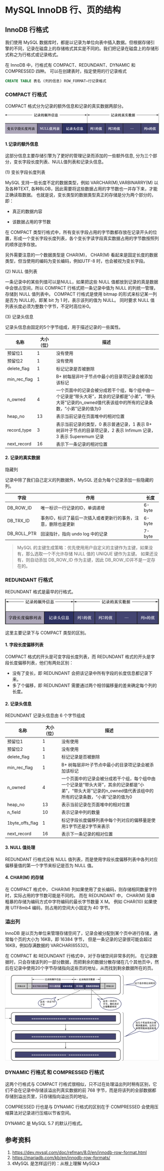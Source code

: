 # MySQL InnoDB 行、页的结构

## InnoDB 行格式

我们使用 MySQL 数据库时，都是以记录为单位向表中插入数据。但根据存储引擎的不同，记录在磁盘上的存储格式其实是不同的。我们把记录在磁盘上的存储形式称之为行格式或记录格式。

在 InnoDB 中，行格式有 COMPACT、REDUNDANT、DYNAMIC 和 COMPRESSED 四种。 可以在创建表时，指定使用的行记录格式

```sql
CREATE TABLE 表名 (列的信息) ROW_FORMAT=行记录格式
```

### COMPACT 行格式

COMPACT 格式分为记录的额外信息和记录的真实数据两部分。

![image-20220116231502361](imgs/image-20220116231502361.png)

#### 1.记录的额外信息

这部分信息主要存储引擎为了更好的管理记录而添加的一些额外信息, 分为三个部分，变长字段长度列表、NULL值列表和记录头信息。 

(1) 变长字段长度列表

MySQL 支持一些长度不定的数据类型，例如 VARCHAR(M),VARBINARRY(M) 以及各种TEXT, 各种BLOB，因此需要将这些数据占用的字节数也一并存下来，才能正确读取数据。 也就是说，变长类型的数据类型真正的存储是分为两个部分的，即：

- 真正的数据内容

- 该数据占用的字节数

在 COMPACT 类型行格式中，所有变长字段占用的字节数都存放在记录开头的位置，形成一个变长字段长度列表，各个变长字读字段真实数据占用的字节数按照列的顺序逆序存放。 

另外需要注意的一个数据类型是 CHAR(M)， CHAR(M) 看起来是固定长度的数据类型，但当使用的编码为变长编码，例如UTF-8 时，也会被视为变长字段。 

(2) NULL 值列表

一条记录中的某些列值可以是NULL，如果把这些 NULL 值都放到记录的真是数据中会很占空间，所以 COMPACT 行格式把一条记录中值为 NULL 的列统一管理，存储到 NULL 值列表中。 COMPACT 行格式是使用 bitmap 的形式来标记某一列是否为 NULL的，即某 bit 为 1 时，表示该列的值为 NULL。 同时要求 NULL 值列表长度必须为整数个字节，不足时高位补0。

(3) 记录头信息

记录头信息由固定的5个字节组成，用于描述记录的一些属性。

| 名称           | 大小（位） | 描述                                                                                      |
| ------------ | ----- | --------------------------------------------------------------------------------------- |
| 预留位1         | 1     | 没有使用                                                                                    |
| 预留位2         | 1     | 没有使用                                                                                    |
| delete_flag  | 1     | 标记记录是否被删除                                                                               |
| min_rec_flag | 1     | B+ 树每层非叶子节点中最小的目录项记录会被添加该标记                                                             |
| n_owned      | 4     | 一个页面中的记录会被分成若干个组，每个组中由一个记录是“带头大哥”，其余的记录都是“小弟”，“带头大哥”记录的n_owned值代表该组中的所有的记录条数，“小弟”记录的值为0 |
| heap_no      | 13    | 表示当前记录在页面堆中的相对位置                                                                        |
| record_type  | 3     | 表示当前记录的类型，0 表示普通记录，1 表示 B+ 树非叶子节点的目录项记录，2 表示 Infimum 记录，3 表示 Superemum 记录               |
| next_record  | 16    | 表示下一条记录的相对位置                                                                            |

#### 2. 记录的真实数据

隐藏列

记录中除了我们自己定义的列数据外，MySQL 还会为每个记录添加一些隐藏的列。

| 字段          | 作用                               | 长度     |
| ----------- | -------------------------------- | ------ |
| DB_ROW_ID   | 唯一标识一行记录的ID，单调递增                 | 6-byte |
| DB_TRX_ID   | 事务ID，标识了最后一次插入或者更新行的事务，注意，删除也是更新 | 6-byte |
| DB_ROLL_PTR | 回滚指针，指向 undo log 中的记录            | 7-byte |

> MySQL 的主键生成策略：优先使用用户自定义的主键作为主键，如果没有，那么选取一个不允许存储 NULL 值的 UNIQUE 键作为主键。 如果还没有，则自动添加 DB_ROW_ID 作为主键，因此 DB_ROW_ID并不是一定存在的。 

### REDUNDANT 行格式

REDUNDANT 格式是最早的行格式。

![image-20211203234259920](imgs/image-20211203234259920.png)

这里主要记录下与 COMPACT 类型的区别。

#### 1. 字段长度偏移列表

COMPACT 格式的开头是可变字段长度列表，而 REDUNDANT 格式的开头是字段长度偏移列表，他们有两处区别：

- 没有了变长，即 REDUNDANT 会把该记录中所有字段的长度信息都记录下来。 
- 多了个偏移，即 REDUNDANT 需要通过两个相邻偏移量的差来确定每个列的长度。

#### 2. 记录头信息

REDUNDANT 记录头信息由 6 个字节组成

| 名称            | 大小（位） | 描述                                                         |
| --------------- | ---------- | ------------------------------------------------------------ |
| 预留位1         | 1          | 没有使用                                                     |
| 预留位2         | 1          | 没有使用                                                     |
| delete_flag     | 1          | 标记记录是否被删除                                           |
| min_rec_flag    | 1          | B+ 树每层非叶子节点中最小的目录项记录会被添加该标记          |
| n_owned         | 4          | 一个页面中的记录会被分成若干个组，每个组中由一个记录是“带头大哥”，其余的记录都是“小弟”，“带头大哥”记录的n_owned值代表该组中的所有的记录条数，“小弟”记录的值为0 |
| heap_no         | 13         | 表示当前记录在页面堆中的相对位置                             |
| n_field         | 10         | 表示记录中列的数量                                           |
| 1byte_offs_flag | 1          | 标记字段长度偏移列表中每个列对应的偏移量是使用1字节还是2字节来表示 |
| next_record     | 16         | 表示下一条记录的相对位置                                     |

#### 3. NULL 值处理

REDUNDANT 行格式没有 NULL 值列表，而是使用字段长度偏移列表中各列对应偏移量值的第一个字节来标记是否为 NULL 值。 

#### 4. CHAR(M) 的存储

在 COMPACT 格式中， CHAR(M) 列如果使用了变长编码，则存储相同数量字符时，实际占用的字节数可能是不同的。 而在 REDUNDANT 中， CHAR(M) 简单粗暴的存储为编码方式中字符编码的最长字节数量 X M。 例如 CHAR(10) 如果使用 UTF8mb4 编码，则占用的空间大小固定为 40 字节。 

### 溢出列

InnoDB 是以页为单位来管理存储空间了，记录会被分配到某个页中进行存储，通常每个页的大小为 16KB，即 16384 字节， 但是一条记录的记录很可能会超过 16KB，例如存满数据的 VARCHAR(65532)。 

在 COMPACT 和 REDUNDANT 行格式中，对于存储空间非常多的列， 在记录数据时，只会存储该列的一部分数据，而把剩余的数据分散存储在几个其他页中，然后在记录中使用20个字节存储指向这些页的地址，从而找到剩余数据所在的页。 

![image-20220116234903120](imgs/image-20220116234903120.png)

### DYNAMIC 行格式 和 COMPRESSED 行格式

这两个行格式与 COMPACT 行格式很相似，只不过在处理溢出列时稍有区别，它们不会在记录中存储该溢出列真实数据的前 768 字节，而是将该列的全部数据都存储到溢出页里，只存储指向溢出页的地址。 

COMPRESSED 行也是与 DYNAMIC 行格式的区别在于 COMPRESSED 会使用压缩算法对记录进行压缩以节省空间。 

DYNAMIC 是 MySQL 5.7 的默认行格式。 

## 参考资料

1. https://dev.mysql.com/doc/refman/8.0/en/innodb-row-format.html
2. https://mariadb.com/kb/en/innodb-row-formats/
3. 《MySQL 是怎样运行的：从根上理解 MySQL》